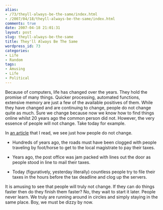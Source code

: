 ```yaml
---
alias:
- /73/theyll-always-be-the-same/index.html
- /2007/04/18/theyll-always-be-the-same/index.html
comments: true
date: 2007-04-18 21:01:31
layout: post
slug: theyll-always-be-the-same
title: They'll Always Be The Same
wordpress_id: 73
categories:
- Life
- Random
tags:
- Amusing
- Life
- Political
---
```


Because of computers, life has changed over the years.  They hold the promise of many things.  Quicker processing, automated functions, extensive memory are just a few of the available positives of them.  While they have changed and are continuing to change, people do not change quite as much.  Sure we change because now we know how to find things online whilst 20 years ago the common person did not.  However, the very essence of people will not change.  Take today for example.

In [an article](http://money.cnn.com/2007/04/18/pf/taxes/intuit_turbotax/?postversion=2007041811) that I read, we see just how people do not change.




  * Hundreds of years ago, the roads must have been clogged with people traveling by foot/horse to get to the local magistrate to pay their taxes.


  * Years ago, the post office was jam packed with lines out the door as people stood in line to mail their taxes.


  * Today (figuratively, yesterday literally) countless people try to file their taxes in the hours before the tax deadline and clog up the servers.



It is amusing to see that people will truly not change.  If they can do things faster then do they finish them faster?  No, they wait to start it later.  People never learn.  We truly are running around in circles and simply staying in the same place.  Boy, we must be dizzy by now.
